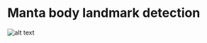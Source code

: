 # Manta body landmark detection 
![alt text](https://raw.githubusercontent.com/MenshikovDmitry/manta_body_landmark/blob/master/2019-05-18_15-39-16.pngusername/projectname/branch/path/to/img.png)
